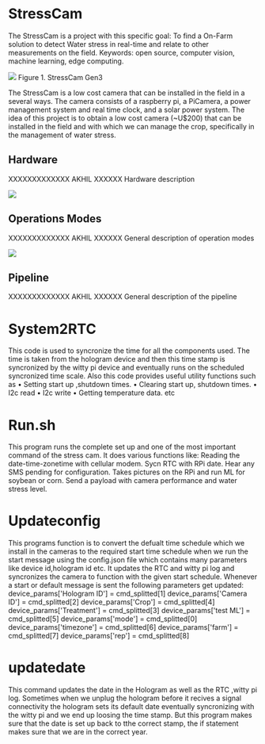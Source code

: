 # StressCam

The StressCam is a project with this specific goal: To find a On-Farm solution to detect Water stress in real-time and relate to other measurements on the field. Keywords: open source, computer vision, machine learning, edge computing.

![](https://lh6.googleusercontent.com/7CYahv4pL-UyMMPPmljDtzjVqGhKxL244pjyrUobLfCUVoLKhSitLrKBxk6yv_Pf3WdrxyGQ9OclLobWjuPSFBjaQHQDmfh0GnVLu4YFEjaFftxPOg1SHJ6OlW8DR2ySmQujDIdS)
Figure 1. StressCam Gen3

The StressCam is a low cost camera that can be installed in the field in a several ways. The camera consists of a raspberry pi, a PiCamera, a power management system and real time clock, and a solar power system. The idea of this project is to obtain a low cost camera (~U$200) that can be installed in the field and with which we can manage the crop, specifically in the management of water stress.

## Hardware

XXXXXXXXXXXXX AKHIL XXXXXX Hardware description

![](https://lh5.googleusercontent.com/N2H0_MO4PmXhJ8P6JGCTe2nUMajob00ZQ6D4R9IX0nlp051khI73B4iDbEphEmGPOLRfs5xxlFEaVW1YWIUXHLcEAsT46O_HFPPFVrF1zo8oNumjRA4aHHfqpbMwh6JQS9AN2tiv)

## Operations Modes

XXXXXXXXXXXXX AKHIL XXXXXX General description of operation modes

![](https://lh3.googleusercontent.com/c-DIDslRGLf1w9noavTf1WWEy3sW4QI2ZKYUXA04UJIrBAuuwiwpIS7r3sFw22wi47Kri7KsWrWSWBxAARF2zQd0NYrtwhlgdgsMgUVVC-TmhLfmja1WC1ny3HAPeFdmp2Qozy37)

## Pipeline

XXXXXXXXXXXXX AKHIL XXXXXX General description of the pipeline


System2RTC
===============================================================================
This code is used to syncronize the time for all the components used. The time is taken from the hologram device and then this time stamp is syncronized 
by the witty pi device and eventually runs on the scheduled syncronized time scale.
Also  this code provides useful utility functions such as
•	Setting start up ,shutdown times.
•	Clearing start up, shutdown times.
•	I2c read
•	I2c write
•	Getting temperature data. etc


Run.sh
===============================================================================
This program runs the complete set up and one of the most important command of the stress cam. It does various functions like:
Reading the date-time-zonetime with cellular modem.
Sycn RTC with RPi date.
Hear any SMS pending for configuration.
Takes pictures on the RPi and run ML for soybean or corn.
Send a payload with camera performance and water stress level.


Updateconfig
===============================================================================
This programs function is to convert the defualt time schedule which we install in the cameras to the required start time schedule when we run the start message using the 
config.json file which contains many parameters like device id,hologram id etc. It updates the RTC and witty pi log and syncronizes the camera to function with the 
given start schedule. Whenever a start or default message is sent the following parameters get updated:
            device_params['Hologram ID']  =  cmd_splitted[1]
            device_params['Camera ID'] = cmd_splitted[2]
            device_params['Crop'] = cmd_splitted[4]
            device_params['Treatment'] = cmd_splitted[3]
            device_params['test ML'] = cmd_splitted[5]
            device_params['mode'] = cmd_splitted[0]
            device_params['timezone'] = cmd_splitted[6]
            device_params['farm'] = cmd_splitted[7]
            device_params['rep'] = cmd_splitted[8]

updatedate
===============================================================================
This command updates the date in the Hologram as well as the RTC ,witty pi log. Sometimes when we unplug the hologram before it recives a signal connectivity the hologram sets its 
default date eventually syncronizing with the witty pi and we end up loosing the time stamp. But this program makes sure that the date is set up back to tthe correct stamp,
the if statement makes sure that we are  in the correct year.
